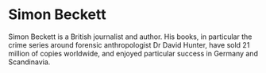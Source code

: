 # Simon Beckett

Simon Beckett is a British journalist and author. 
His books, in particular the crime series around forensic anthropologist 
Dr David Hunter, have sold 21 million of copies worldwide, and enjoyed 
particular success in Germany and Scandinavia.
